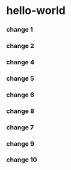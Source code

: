 # hello-world

### change 1
### change 2

### change 4
### change 5
### change 6
### change 8
### change 7

### change 9

### change 10
